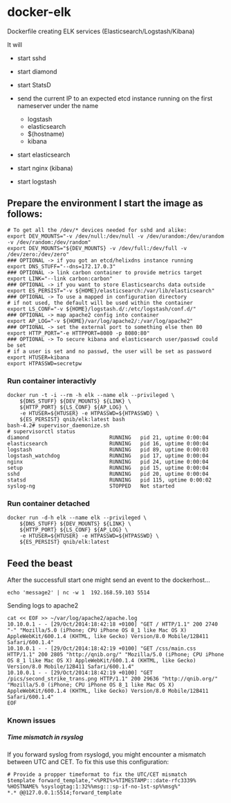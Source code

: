 docker-elk
==========

Dockerfile creating ELK services (Elasticsearch/Logstash/Kibana)

It will

- start sshd
- start diamond
- start StatsD
- send the current IP to an expected etcd instance running on the first nameserver under the name

  - logstash
  - elasticsearch
  - $(hostname)
  - kibana

- start elasticsearch
- start nginx (kibana)
- start logstash


## Prepare the environment I start the image as follows:

```
# To get all the /dev/* devices needed for sshd and alike:
export DEV_MOUNTS="-v /dev/null:/dev/null -v /dev/urandom:/dev/urandom -v /dev/random:/dev/random"
export DEV_MOUNTS="${DEV_MOUNTS} -v /dev/full:/dev/full -v /dev/zero:/dev/zero"
### OPTIONAL -> if you got an etcd/helixdns instance running
export DNS_STUFF="--dns=172.17.0.3"
### OPTIONAL -> link carbon container to provide metrics target
export LINK="--link carbon:carbon"
### OPTIONAL -> if you want to store Elasticsearchs data outside 
export ES_PERSIST="-v ${HOME}/elasticsearch:/var/lib/elasticsearch"
### OPTIONAL -> To use a mapped in configuration directory
# if not used, the default will be used within the container
export LS_CONF="-v ${HOME}/logstash.d/:/etc/logstash/conf.d/"
### OPTIONAL -> map apache2 config into container
export AP_LOG="-v ${HOME}/var/log/apache2/:/var/log/apache2"
### OPTIONAL -> set the external port to something else then 80
export HTTP_PORT="-e HTTPPORT=8080 -p 8080:80"
### OPTIONAL -> To secure kibana and elasticsearch user/passwd could be set
# if a user is set and no passwd, the user will be set as password
export HTUSER=kibana
export HTPASSWD=secretpw
```
### Run container interactivly
```
docker run -t -i --rm -h elk --name elk --privileged \
    ${DNS_STUFF} ${DEV_MOUNTS} ${LINK} \
    ${HTTP_PORT} ${LS_CONF} ${AP_LOG} \
    -e HTUSER=${HTUSER} -e HTPASSWD=${HTPASSWD} \
    ${ES_PERSIST} qnib/elk:latest bash
bash-4.2# supervisor_daemonize.sh
# supervisorctl status
diamond                          RUNNING   pid 21, uptime 0:00:04
elasticsearch                    RUNNING   pid 16, uptime 0:00:04
logstash                         RUNNING   pid 89, uptime 0:00:03
logstash_watchdog                RUNNING   pid 17, uptime 0:00:04
nginx                            RUNNING   pid 24, uptime 0:00:04
setup                            RUNNING   pid 15, uptime 0:00:04
sshd                             RUNNING   pid 20, uptime 0:00:04
statsd                           RUNNING   pid 115, uptime 0:00:02
syslog-ng                        STOPPED   Not started
```

### Run container detached
```
docker run -d-h elk --name elk --privileged \
    ${DNS_STUFF} ${DEV_MOUNTS} ${LINK} \
    ${HTTP_PORT} ${LS_CONF} ${AP_LOG} \
    -e HTUSER=${HTUSER} -e HTPASSWD=${HTPASSWD} \
    ${ES_PERSIST} qnib/elk:latest 
```

## Feed the beast

After the successfull start one might send an event to the dockerhost...

```
echo 'message2' | nc -w 1  192.168.59.103 5514
```

Sending logs to apache2

```
cat << EOF >> ~/var/log/apache2/apache.log
10.10.0.1 - - [29/Oct/2014:18:42:18 +0100] "GET / HTTP/1.1" 200 2740 "-" "Mozilla/5.0 (iPhone; CPU iPhone OS 8_1 like Mac OS X) AppleWebKit/600.1.4 (KHTML, like Gecko) Version/8.0 Mobile/12B411 Safari/600.1.4"
10.10.0.1 - - [29/Oct/2014:18:42:19 +0100] "GET /css/main.css HTTP/1.1" 200 2805 "http://qnib.org/" "Mozilla/5.0 (iPhone; CPU iPhone OS 8_1 like Mac OS X) AppleWebKit/600.1.4 (KHTML, like Gecko) Version/8.0 Mobile/12B411 Safari/600.1.4"
10.10.0.1 - - [29/Oct/2014:18:42:19 +0100] "GET /pics/second_strike_trans.png HTTP/1.1" 200 29636 "http://qnib.org/" "Mozilla/5.0 (iPhone; CPU iPhone OS 8_1 like Mac OS X) AppleWebKit/600.1.4 (KHTML, like Gecko) Version/8.0 Mobile/12B411 Safari/600.1.4"
EOF
```

### Known issues

##### Time mismatch in rsyslog

If you forward syslog from rsyslogd, you might encounter a mismatch between UTC and CET. To fix this use this configuration:

```
# Provide a propper timeformat to fix the UTC/CET mismatch
$template forward_template,"<%PRI%>%TIMESTAMP:::date-rfc3339% %HOSTNAME% %syslogtag:1:32%%msg:::sp-if-no-1st-sp%%msg%"
*.* @@127.0.0.1:5514;forward_template
```
